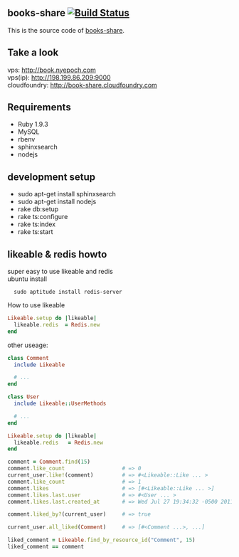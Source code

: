## books-share [![Build Status](https://travis-ci.org/caok/books-share.png?branch=master)](https://travis-ci.org/caok/books-share)
This is the source code of [books-share](http://book-share.cloudfoundry.com).

## Take a look
vps: http://book.nyepoch.com
<br/>
vps(ip): http://198.199.86.209:9000
<br/>
cloudfoundry: http://book-share.cloudfoundry.com

## Requirements

* Ruby 1.9.3
* MySQL
* rbenv
* sphinxsearch
* nodejs

## development setup
* sudo apt-get install sphinxsearch
* sudo apt-get install nodejs
* rake db:setup
* rake ts:configure
* rake ts:index
* rake ts:start

## likeable & redis howto

super easy to use likeable and redis
<br/>
ubuntu install
```
  sudo aptitude install redis-server
```

How to use likeable

```ruby
Likeable.setup do |likeable|
  likeable.redis  = Redis.new
end
```
other useage:

```ruby
class Comment
  include Likeable

  # ...
end

class User
  include Likeable::UserMethods

  # ...
end

Likeable.setup do |likeable|
  likeable.redis   = Redis.new
end

comment = Comment.find(15)
comment.like_count                  # => 0
current_user.like!(comment)         # => #<Likeable::Like ... >
comment.like_count                  # => 1
comment.likes                       # => [#<Likeable::Like ... >]
comment.likes.last.user             # => #<User ... >
comment.likes.last.created_at       # => Wed Jul 27 19:34:32 -0500 2011

comment.liked_by?(current_user)     # => true

current_user.all_liked(Comment)     # => [#<Comment ...>, ...]

liked_comment = Likeable.find_by_resource_id("Comment", 15)
liked_comment == comment
```
